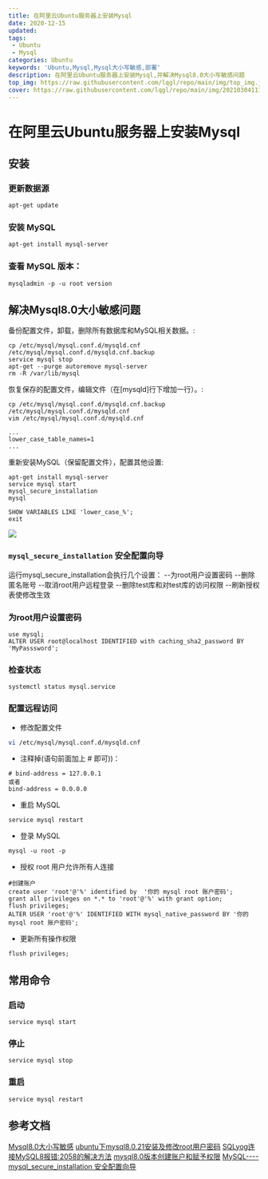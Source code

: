 ```yaml
---
title: 在阿里云Ubuntu服务器上安装Mysql
date: 2020-12-15
updated:
tags:
 - Ubuntu
 - Mysql
categories: Ubuntu
keywords: 'Ubuntu,Mysql,Mysql大小写敏感,部署'
description: 在阿里云Ubuntu服务器上安装Mysql,并解决Mysql8.0大小写敏感问题
top_img: https://raw.githubusercontent.com/lqgl/repo/main/img/top_img.jpg
cover: https://raw.githubusercontent.com/lqgl/repo/main/img/20210304111156.png
---
```

# 在阿里云Ubuntu服务器上安装Mysql

## 安装

### 更新数据源
```bash
apt-get update
```
### 安装 MySQL
```bash
apt-get install mysql-server
```
### 查看 MySQL 版本：
```
mysqladmin -p -u root version
```
## 解决Mysql8.0大小敏感问题
备份配置文件，卸载，删除所有数据库和MySQL相关数据。:
```
cp /etc/mysql/mysql.conf.d/mysqld.cnf /etc/mysql/mysql.conf.d/mysqld.cnf.backup
service mysql stop
apt-get --purge autoremove mysql-server
rm -R /var/lib/mysql
```
恢复保存的配置文件，编辑文件（在[mysqld]行下增加一行）。:
```
cp /etc/mysql/mysql.conf.d/mysqld.cnf.backup /etc/mysql/mysql.conf.d/mysqld.cnf
vim /etc/mysql/mysql.conf.d/mysqld.cnf

...
lower_case_table_names=1
...
```
重新安装MySQL（保留配置文件），配置其他设置:
```
apt-get install mysql-server
service mysql start
mysql_secure_installation
mysql

SHOW VARIABLES LIKE 'lower_case_%';
exit
```
![](https://raw.githubusercontent.com/lqgl/repo/main/img/20201215130757.png)
### `mysql_secure_installation` 安全配置向导
运行mysql_secure_installation会执行几个设置：
--为root用户设置密码
--删除匿名账号
--取消root用户远程登录
--删除test库和对test库的访问权限
--刷新授权表使修改生效

### 为root用户设置密码
```
use mysql;
ALTER USER root@localhost IDENTIFIED with caching_sha2_password BY 'MyPasssword';
```

### 检查状态
```
systemctl status mysql.service
```
### 配置远程访问
* 修改配置文件
```bash
vi /etc/mysql/mysql.conf.d/mysqld.cnf
```
* 注释掉(语句前面加上 # 即可))：
```
# bind-address = 127.0.0.1
或者
bind-address = 0.0.0.0
```
* 重启 MySQL
```
service mysql restart
```
* 登录 MySQL
```
mysql -u root -p
```
* 授权 root 用户允许所有人连接
```
#创建账户
create user 'root'@'%' identified by  '你的 mysql root 账户密码';
grant all privileges on *.* to 'root'@'%' with grant option;
flush privileges;
ALTER USER 'root'@'%' IDENTIFIED WITH mysql_native_password BY '你的 mysql root 账户密码';
```
* 更新所有操作权限
```
flush privileges;
```
## 常用命令
### 启动
```
service mysql start
```
### 停止
```
service mysql stop
```
### 重启
```
service mysql restart
```

## 参考文档
[Mysql8.0大小写敏感](https://stackoverflow.com/questions/53103588/lower-case-table-names-1-on-ubuntu-18-04-doesnt-let-mysql-to-start/53175727#53175727)
[ubuntu下mysql8.0.21安装及修改root用户密码](https://blog.csdn.net/crazy_zh/article/details/109164552)
[SQLyog连接MySQL8报错:2058的解决方法](https://www.cnblogs.com/chengmi/p/12403761.html)
[mysql8.0版本创建账户和赋予权限](https://blog.csdn.net/shenhonglei1234/article/details/84786443?utm_medium=distribute.pc_relevant_t0.none-task-blog-BlogCommendFromBaidu-1.control&depth_1-utm_source=distribute.pc_relevant_t0.none-task-blog-BlogCommendFromBaidu-1.control)
[MySQL----mysql_secure_installation 安全配置向导](https://blog.csdn.net/qq_32786873/article/details/78846008)
